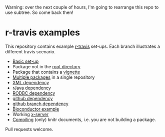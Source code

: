 Warning: over the next couple of hours, I'm going to rearrange this repo to use subtree. So come back then!


r-travis examples
=================

This repository contains example [r-travis](https://github.com/craigcitro/r-travis) set-ups. Each branch 
illustrates a different travis scenario.

 * [Basic set-up](https://github.com/csgillespie/travis-examples/tree/basic)
 * Package not in the [root directory](https://github.com/csgillespie/travis-examples/tree/basic-directory)
 * Package that contains a [vignette](https://github.com/csgillespie/travis-examples/tree/vignette)
 * [Multiple packages](https://github.com/csgillespie/travis-examples/tree/multiple-packages) in a single repository
 * [XML dependency](https://github.com/csgillespie/travis-examples/tree/xml)
 * [rJava dependency](https://github.com/csgillespie/travis-examples/tree/rjava)
 * [RODBC dependency](https://github.com/csgillespie/travis-examples/tree/rodbc)
 * [github dependency](https://github.com/csgillespie/travis-examples/tree/github)
 * [github branch dependency](https://github.com/csgillespie/travis-examples/tree/github-branch)
 * [Bioconductor example](https://github.com/csgillespie/travis-examples/tree/bioconductor)
 * Working [x-server](https://github.com/csgillespie/travis-examples/tree/x-server)
 * [Compiling](https://github.com/csgillespie/travis-examples/tree/knitr) (only) knitr documents, i.e. you are not building a package.

 
Pull requests welcome.
